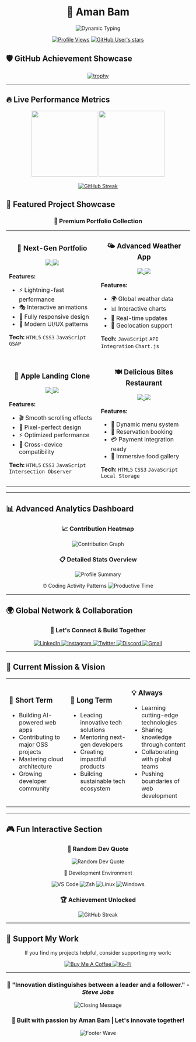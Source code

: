 <div align="center">
  
# 🌟 Aman Bam

<img src="https://readme-typing-svg.herokuapp.com?font=Orbitron&size=40&duration=3000&pause=500&color=00D9FF&center=true&vCenter=true&width=600&height=100&lines=Full+Stack+Developer;UI%2FUX+Enthusiast;Tech+Innovation+Explorer" alt="Dynamic Typing" />

</div>

<div align="center">
  
[![Profile Views](https://komarev.com/ghpvc/?username=Aman-Bam&label=Profile%20Views&color=00d9ff&style=for-the-badge)](https://github.com/Aman-Bam)
[![GitHub User's stars](https://img.shields.io/github/stars/Aman-Bam?label=Total%20Stars&style=for-the-badge&color=00d9ff)](https://github.com/Aman-Bam)
</div>

## 🛡️ **GitHub Achievement Showcase**

<div align="center">

[![trophy](https://github-profile-trophy.vercel.app/?username=Aman-Bam&theme=matrix&no-frame=true&no-bg=true&margin-w=8&row=1)](https://github.com/ryo-ma/github-profile-trophy)

</div>

---

## 🔥 **Live Performance Metrics**

<div align="center">

<img height="180em" src="https://github-readme-stats.vercel.app/api?username=Aman-Bam&show_icons=true&theme=react&include_all_commits=true&count_private=true&hide_border=true&bg_color=0D1117&title_color=00D9FF&icon_color=00D9FF&text_color=FFFFFF"/>
<img height="180em" src="https://github-readme-stats.vercel.app/api/top-langs/?username=Aman-Bam&layout=compact&theme=react&hide_border=true&bg_color=0D1117&title_color=00D9FF&text_color=FFFFFF"/>

</div>

<div align="center">

[![GitHub Streak](https://streak-stats.demolab.com/?user=Aman-Bam&theme=react&hide_border=true&background=0D1117&stroke=00D9FF&ring=00D9FF&fire=FF6B6B&currStreakLabel=00D9FF)](https://git.io/streak-stats)

</div>

## 🚀 **Featured Project Showcase**

<div align="center">

### 🌟 **Premium Portfolio Collection**

</div>

<table>
<tr>
<td width="50%">

<h3 align="center">🎨 Next-Gen Portfolio</h3>
<div align="center">
  <a href="https://aman-bam.github.io/Next-Gen-Portfolio/">
    <img src="https://img.shields.io/badge/🌐_Live_Demo-00D9FF?style=for-the-badge" />
  </a>
  <a href="https://github.com/Aman-Bam/Next-Gen-Portfolio">
    <img src="https://img.shields.io/badge/📂_Source-181717?style=for-the-badge&logo=github" />
  </a>
</div>

**Features:**
- ⚡ Lightning-fast performance
- 🎭 Interactive animations
- 📱 Fully responsive design
- 🎨 Modern UI/UX patterns

**Tech:** `HTML5` `CSS3` `JavaScript` `GSAP`

</td>
<td width="50%">

<h3 align="center">🌤️ Advanced Weather App</h3>
<div align="center">
  <a href="https://aman-bam.github.io/Weather_App/">
    <img src="https://img.shields.io/badge/🌐_Live_Demo-00D9FF?style=for-the-badge" />
  </a>
  <a href="https://github.com/Aman-Bam/Weather_App">
    <img src="https://img.shields.io/badge/📂_Source-181717?style=for-the-badge&logo=github" />
  </a>
</div>

**Features:**
- 🌍 Global weather data
- 📊 Interactive charts
- 🔄 Real-time updates
- 🎯 Geolocation support

**Tech:** `JavaScript` `API Integration` `Chart.js`

</td>
</tr>
<tr>
<td width="50%">

<h3 align="center">🍎 Apple Landing Clone</h3>
<div align="center">
  <a href="https://aman-bam.github.io/Apple_landing_page/">
    <img src="https://img.shields.io/badge/🌐_Live_Demo-00D9FF?style=for-the-badge" />
  </a>
  <a href="https://github.com/Aman-Bam/Apple_landing_page">
    <img src="https://img.shields.io/badge/📂_Source-181717?style=for-the-badge&logo=github" />
  </a>
</div>

**Features:**
- 🎬 Smooth scrolling effects
- 🎨 Pixel-perfect design
- ⚡ Optimized performance
- 📱 Cross-device compatibility

**Tech:** `HTML5` `CSS3` `JavaScript` `Intersection Observer`

</td>
<td width="50%">

<h3 align="center">🍽️ Delicious Bites Restaurant</h3>
<div align="center">
  <a href="https://aman-bam.github.io/Delicious-Bites-Restaurant/">
    <img src="https://img.shields.io/badge/🌐_Live_Demo-00D9FF?style=for-the-badge" />
  </a>
  <a href="https://github.com/Aman-Bam/Delicious-Bites-Restaurant">
    <img src="https://img.shields.io/badge/📂_Source-181717?style=for-the-badge&logo=github" />
  </a>
</div>

**Features:**
- 🛒 Dynamic menu system
- 📅 Reservation booking
- 💳 Payment integration ready
- 🎨 Immersive food gallery

**Tech:** `HTML5` `CSS3` `JavaScript` `Local Storage`

</td>
</tr>
</table>

---

## 📊 **Advanced Analytics Dashboard**

<div align="center">

### 📈 **Contribution Heatmap**
<img src="https://github-readme-activity-graph.vercel.app/graph?username=Aman-Bam&theme=react-dark&hide_border=true&bg_color=0D1117&color=00D9FF&line=00D9FF&point=FFFFFF" alt="Contribution Graph" />

### 📋 **Detailed Stats Overview**
<img src="https://github-profile-summary-cards.vercel.app/api/cards/profile-details?username=Aman-Bam&theme=github_dark" alt="Profile Summary" />

⏰ Coding Activity Patterns
<img src="https://github-profile-summary-cards.vercel.app/api/cards/productive-time?username=Aman-Bam&theme=github_dark&utc_offset=5.5" alt="Productive Time" />

</div>

---

## 🌍 **Global Network & Collaboration**

<div align="center">

### 🤝 **Let's Connect & Build Together**

<a href="https://www.linkedin.com/in/aman-bam-143761371" target="_blank">
  <img src="https://img.shields.io/badge/LinkedIn-0077B5?style=for-the-badge&logo=linkedin&logoColor=white" alt="LinkedIn" />
</a>
<a href="https://instagram.com/amanbam__" target="_blank">
  <img src="https://img.shields.io/badge/Instagram-E4405F?style=for-the-badge&logo=instagram&logoColor=white" alt="Instagram" />
</a>
<a href="https://twitter.com/AmanBam__" target="_blank">
  <img src="https://img.shields.io/badge/Twitter-1DA1F2?style=for-the-badge&logo=twitter&logoColor=white" alt="Twitter" />
</a>
<a href="https://discord.gg/yourdiscord" target="_blank">
  <img src="https://img.shields.io/badge/Discord-7289DA?style=for-the-badge&logo=discord&logoColor=white" alt="Discord" />
</a>
<a href="mailto:amanbam6040@gmail.com">
  <img src="https://img.shields.io/badge/Gmail-D14836?style=for-the-badge&logo=gmail&logoColor=white" alt="Gmail" />
</a>

</div>

---

## 🎯 **Current Mission & Vision**

<div align="center">

<table>
<tr>
<td width="33%">

### 🚀 **Short Term**
- Building AI-powered web apps
- Contributing to major OSS projects
- Mastering cloud architecture
- Growing developer community

</td>
<td width="33%">

### 🌟 **Long Term**
- Leading innovative tech solutions
- Mentoring next-gen developers
- Creating impactful products
- Building sustainable tech ecosystem

</td>
<td width="33%">

### 💡 **Always**
- Learning cutting-edge technologies
- Sharing knowledge through content
- Collaborating with global teams
- Pushing boundaries of web development

</td>
</tr>
</table>

</div>

---

## 🎮 **Fun Interactive Section**

<div align="center">

### 🎲 **Random Dev Quote**
<img src="https://quotes-github-readme.vercel.app/api?type=horizontal&theme=dark" alt="Random Dev Quote" />

🎵 Development Environment

<img src="https://img.shields.io/badge/Editor-VS%20Code-007ACC?style=for-the-badge&logo=visual-studio-code&logoColor=white" alt="VS Code" />
<img src="https://img.shields.io/badge/Terminal-Zsh-1DA1F2?style=for-the-badge&logo=gnu-bash&logoColor=white" alt="Zsh" />
<img src="https://img.shields.io/badge/OS-Linux-FCC624?style=for-the-badge&logo=linux&logoColor=black" alt="Linux" />
<img src="https://img.shields.io/badge/OS-Windows-0078D6?style=for-the-badge&logo=windows&logoColor=white" alt="Windows" />

### 🏆 **Achievement Unlocked**

<img src="https://github-readme-streak-stats.herokuapp.com/?user=Aman-Bam&theme=dark&hide_border=true&background=0D1117&stroke=00D9FF&ring=00D9FF&fire=FF6B6B&currStreakLabel=00D9FF" alt="GitHub Streak" />

</div>

---

## 💝 **Support My Work**

<div align="center">

If you find my projects helpful, consider supporting my work:

<a href="https://www.buymeacoffee.com/amanbam" target="_blank">
  <img src="https://img.shields.io/badge/Buy_Me_A_Coffee-FFDD00?style=for-the-badge&logo=buy-me-a-coffee&logoColor=black" alt="Buy Me A Coffee" />
</a>
<a href="https://ko-fi.com/amanbam" target="_blank">
  <img src="https://img.shields.io/badge/Ko--fi-F16061?style=for-the-badge&logo=ko-fi&logoColor=white" alt="Ko-Fi" />
</a>

</div>

---

<div align="center">

### 🌟 **"Innovation distinguishes between a leader and a follower."** - *Steve Jobs*

<img src="https://readme-typing-svg.herokuapp.com?font=Orbitron&size=24&duration=3000&pause=1000&color=00D9FF&center=true&vCenter=true&width=800&lines=Thanks+for+visiting+my+profile!;Let's+build+the+future+together+🚀;Always+open+to+interesting+conversations;Feel+free+to+reach+out+anytime!" alt="Closing Message" />

### 🚀 **Built with passion by Aman Bam | Let's innovate together!** 

<img src="https://capsule-render.vercel.app/api?type=waving&color=gradient&customColorList=6,11,20&height=150&section=footer&animation=twinkling" alt="Footer Wave" />

</div>
